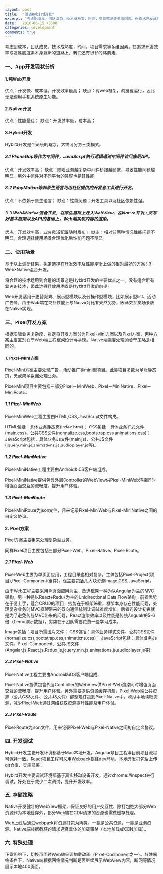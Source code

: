 ```yaml
---
layout: post
title:  "浅谈Hybird开发"
excerpt: "考虑到成本，团队成员，技术成熟度，时间，项目需求等多维因素。在追求开发效率与高性能这条本身互斥的道路上，我们还有很长的路要走。"
date:   2016-06-15 +0800
categories: development
comments: true
---
```

考虑到成本，团队成员，技术成熟度，时间，项目需求等多维因素。在追求开发效率与高性能这条本身互斥的道路上，我们还有很长的路要走。

### 一、App开发现状分析

#### 1.纯Web开发

优点：开发快、成本低，开发效率最高；
缺点：纯web框架，浏览器运行，因此无法调用手机系统原生功能。

#### 2.Native开发

优点：性能最优；
缺点：开发效率低，成本高；

#### 3.Hybrid开发

Hybird开发是个笼统的概念，大致可分为三类模式。

##### 3.1 PhoneGap等作为中间件，JavaScript执行逻辑通过中间件访问底层API。
优点：开发效率高；
缺点：随着业务越复杂中间件桥接越频繁，导致性能问题越明显，另外中间件对不同平台的兼容也是其性能

##### 3.2 RubyMotion等非原生语言利用社区提供的开发者工具进行开发。
优点：不依赖于原生语言；
缺点：性能问题；开发工具以及社区依赖性强。

##### 3.3 Web&Native混合开发，在原生基础上迁入WebView。在Native开发人员写好基本框架以及API的基础上，Web端实现内容的渲染。
优点：开发效率高，业务灵活配置随时发布；
缺点：相对前两种情况性能问题不明显，合理选择使用场景合理优化后性能问题不明显。

### 二、使用场景

基于以上调研结果，拟定选择在开发效率及性能平衡上做的相对最好的方案3.3－Web&Native混合开发。

将合理的技术运用到合适的场景这是Hybird开发的主要优点之一。没有适合所有业务的技术，因此选择好使用场景是Hybird开发的前提。

Web开发适用于更替频繁、展示型模块以及弱操作型模块，比如展示型list、活动广告等。由于Web端在交互性能上与Native对比有天然劣势，因此交互类场景放在Native实现。

### 三、Pixel开发方案

根据实际业务复杂度，拟定将开发方案分为Pixel-Mini方案以及Pixel方案，两种方案主要区别在于Web端工程框架设计与实现。Native端需要处理的若干策略是相同的。

#### 1. Pixel-Mini方案

Pixel-Mini方案主要处理广告、活动推广等mini型项目。此类项目多数为单张静态页，无或简单数据处理业务。

Pixel-Mini项目主要包括三部分Pixel－MiniWeb、Pixel－MiniNative、Pixel－MiniRoute。

##### 1.1 Pixel-MiniWeb

Pixel-MiniWeb工程主要由HTML,CSS,JavaScript文件构成。

HTML包括：具体业务静态页(index.html)；
CSS包括：具体业务样式文件(main.css)、公共CSS文件(normalize.css,bootstrap.css,animations.css)；
JavaScript包括：具体业务Js文件(main.js)、公共JS文件(jquery.min.js,animations.js,audioplayer.js等)。

##### 1.2 Pixel-MiniNative

Pixel-MiniNative工程主要由Android&iOS客户端组成。

Pixel-MiniNative提供包含外层Controller的WebView供Pixel-MiniWeb渲染同时增强页面交互的流畅度，提升用户体验。

##### 1.3 Pixel-MiniRoute

Pixel-MiniRoute为json文件，用来记录Pixel-MiniWeb与Pixel-MiniNative之间的自定义协议。

#### 2. Pixel方案

Pixel方案主要用来处理复杂型业务。

同样Pixel项目主要包括三部分Pixel-Web、Pixel-Native、Pixel-Route。

##### 2.1 Pixel-Web

Pixel-Web主要为单页面应用，工程目录也相对复杂。主体包括Pixel-Project(项目),Pixel-Component(组件)。但主要包括几大块资源Image,CSS,JavaScript。

由于Web工程主要采用单页面应用为主，备选框架一种为以Angular为主的MVC架构，另一种是以React+Redux为主的Unidirectional Data Flow架构。前者优势在于易上手，适合CRUD的项目，劣势在于框架笨重，框架本身存在性能问题，处理复杂业务时MVC框架带来的双向通信机制让调试难度增加。后者的设计初衷就是为了避免传统MVC带来的问题，React渲染效率以及性能是传统Angualr的5-6倍（Demo演示数据）。劣势在于团队需要花费一些学习成本。

Image包括：项目所需图片文件；
CSS包括：具体业务样式文件、公共CSS文件(normalize.css,bootstrap.css,animations.css)；
JavaScript包括：具体业务Js文件、Pixel-Component、公共JS文件(Angular.js,React.js,Redux.js,jquery.min.js,animations.js,audioplayer.js等);

##### 2.2 Pixel-Native

Pixel-Native工程主要由Android&iOS客户端组成。

Pixel-Native提供包含外层Controller的WebView供Pixel-Web渲染同时增强页面交互的流畅度，提升用户体验。另外需要提供资源缓存机制，Pixel-Web端公共资源（公共CSS文件、公共JS文件）都整理打包到Pixel-Native中，模拟本地读取资源，减少Pixel-Web通过网络获取资源提升性能及用户体验。

##### 2.3 Pixel-Route

Pixel-Route为json文件，用来记录Pixel-Web与Pixel-Native之间的自定义协议。

### 四. 开发调试

Hybird开发主要开发环境都基于Mac本地开发。Angular项目工程与目前项目流程可保持一致。React项目工程可采用Webpack搭建dev环境，本地开发打包后上传git仓库，实施部署。

Hybird开发主要调试环境都基于真实移动设备开发，通过chrome://inspect进行调试。好处在于减少二次调试，提升开发效率。

### 五. 存储策略

Native开发健壮的WebView框架，保证良好的用户交互性。除打包绝大部分Web资源作为本地缓存外，部分Web端在CDN请求的资源也需做缓存处理。

Web上线后通过webpack将资源打包为两类。一类是公共资源，一类是业务资源。Native端根据截获的请求选择具体的加载策略（本地加载或CDN加载）。

### 六. 特殊处理

正常网络下，切换页面时Web端呈现加载动画（Pixel-Component之一）。特殊网络条件下，Native端根据网络情况判断是否继续展示WebView内容，断网等情况展示本地400页面。